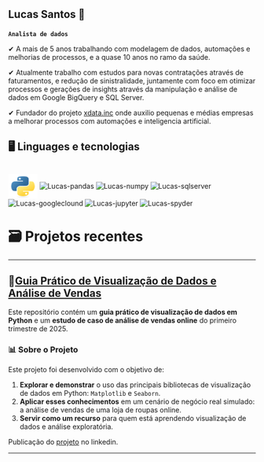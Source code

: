 ## Lucas Santos 💬
**`Analista de dados`**
 
 
 ✔ A mais de 5 anos trabalhando com modelagem de dados, automações e melhorias de processos, e a quase 10 anos no ramo da saúde.
 
 ✔ Atualmente trabalho com estudos para novas contratações através de faturamentos, e redução de sinistralidade, juntamente com foco em otimizar processos e gerações de insights através da manipulação e análise de dados em Google BigQuery e SQL Server.
 
 ✔ Fundador do projeto [xdata.inc](https://www.instagram.com/xdata.inc) onde auxilio pequenas e médias empresas a melhorar processos com automações e inteligencia artificial.


## 🖥 Linguages e tecnologias 
<div style="display: inline_block"><br>
  <img align="center" alt="Lucas-Python" height="50" width="60" src="https://raw.githubusercontent.com/devicons/devicon/master/icons/python/python-original.svg">
  <img align="center" alt="Lucas-pandas" height="50" width="60" src="https://cdn.jsdelivr.net/gh/devicons/devicon@latest/icons/pandas/pandas-original.svg" />
  <img align="center" alt="Lucas-numpy" height="50" width="60" src="https://cdn.jsdelivr.net/gh/devicons/devicon@latest/icons/numpy/numpy-plain-wordmark.svg" />
  <img align="center" alt="Lucas-sqlserver" height="50" width="60" <img src="https://cdn.jsdelivr.net/gh/devicons/devicon@latest/icons/microsoftsqlserver/microsoftsqlserver-original.svg"/>      
  <img align="center" alt="Lucas-googleclound" height="50" width="60" src="https://cdn.jsdelivr.net/gh/devicons/devicon@latest/icons/googlecloud/googlecloud-original.svg" />
  <img align="center" alt="Lucas-jupyter" height="50" width="60" src="https://cdn.jsdelivr.net/gh/devicons/devicon@latest/icons/jupyter/jupyter-original-wordmark.svg" />
  <img align="center" alt="Lucas-spyder" height="50" width="60" src="https://cdn.jsdelivr.net/gh/devicons/devicon@latest/icons/spyder/spyder-original.svg" />   
</div>



# 🗃 Projetos recentes
---

## 📍[Guia Prático de Visualização de Dados e Análise de Vendas](https://github.com/andrad5/EstudoPlotVendas220525/tree/main)


Este repositório contém um **guia prático de visualização de dados em Python** e um **estudo de caso de análise de vendas online** do primeiro trimestre de 2025.



### 📊 Sobre o Projeto

Este projeto foi desenvolvido com o objetivo de:
1.  **Explorar e demonstrar** o uso das principais bibliotecas de visualização de dados em Python: `Matplotlib` e `Seaborn`.
2.  **Aplicar esses conhecimentos** em um cenário de negócio real simulado: a análise de vendas de uma loja de roupas online.
3.  **Servir como um recurso** para quem está aprendendo visualização de dados e análise exploratória.

Publicação do [projeto](https://www.linkedin.com/posts/aandrad5_guia-pr%C3%A1tico-de-data-viz-com-python-activity-7331474137346977792-f-jO?utm_source=share&utm_medium=member_desktop&rcm=ACoAAFlhnaEBObUM8vnGYuW4MRpJovvK29aLlzM) no linkedin.

---














<!-- **`Em andameno...`**
<!--
**andrad5/andrad5** is a ✨ _special_ ✨ repository because its `README.md` (this file) appears on your GitHub profile.

Here are some ideas to get you started:

- 🔭 I’m currently working on ...
- 🌱 I’m currently learning ...
- 👯 I’m looking to collaborate on ...
- 🤔 I’m looking for help with ...
- 💬 Ask me about ...
- 📫 How to reach me: ...
- 😄 Pronouns: ...
- ⚡ Fun fact: ...
-->
